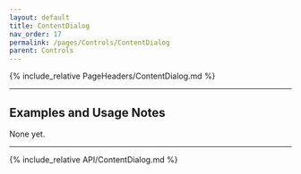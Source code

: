 ```yaml
---
layout: default
title: ContentDialog
nav_order: 17
permalink: /pages/Controls/ContentDialog
parent: Controls
---
```


{% include_relative PageHeaders/ContentDialog.md %}

<!-- Custom content & examples start here -->

<hr />

## Examples and Usage Notes

None yet.

<!-- End custom content & examples -->

<hr />

{% include_relative API/ContentDialog.md %}
